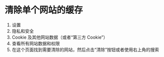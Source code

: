 # 清除单个网站的缓存

1. 设置
2. 隐私和安全
3. Cookie 及其他网站数据（或者“第三方 Cookie”）
4. 查看所有网站数据和权限
5. 在这个页面找到需要清除的网站，然后点击“清除”按钮或者使用右上角的搜索
